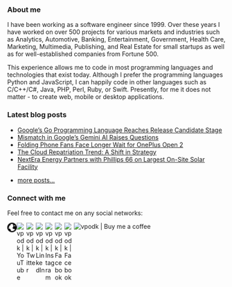 ### About me

I have been working as a software engineer since 1999. Over these years I have worked on over 500 projects for various markets and industries such as Analytics, Automotive, Banking, Entertainment, Government, Health Care, Marketing, Multimedia, Publishing, and Real Estate for small startups as well as for well-established companies from Fortune 500.

This experience allows me to code in most programming languages and technologies that exist today. Although I prefer the programming languages Python and JavaScript, I can happily code in other languages such as C/C++/C#, Java, PHP, Perl, Ruby, or Swift. Presently, for me it does not matter - to create web, mobile or desktop applications.

### Latest blog posts

<!-- BLOG-POST-LIST:START -->
- [Google’s Go Programming Language Reaches Release Candidate Stage](https://medium.com/majordigest/googles-go-programming-language-reaches-release-candidate-stage-a5c90f0ee691?source=rss-22947912adc0------2)
- [Mismatch in Google’s Gemini AI Raises Questions](https://medium.com/majordigest/mismatch-in-googles-gemini-ai-raises-questions-727fc9d664cf?source=rss-22947912adc0------2)
- [Folding Phone Fans Face Longer Wait for OnePlus Open 2](https://medium.com/majordigest/folding-phone-fans-face-longer-wait-for-oneplus-open-2-a7cc899a8782?source=rss-22947912adc0------2)
- [The Cloud Repatriation Trend: A Shift in Strategy](https://medium.com/majordigest/the-cloud-repatriation-trend-a-shift-in-strategy-329fad901e5e?source=rss-22947912adc0------2)
- [NextEra Energy Partners with Phillips 66 on Largest On-Site Solar Facility](https://medium.com/majordigest/nextera-energy-partners-with-phillips-66-on-largest-on-site-solar-facility-1dab28d2ec92?source=rss-22947912adc0------2)
<!-- BLOG-POST-LIST:END -->
- [more posts...](https://medium.com/@vpodk)

### Connect with me
Feel free to contact me on any social networks:

[<img align="left" alt="vpodk.com" width="22px" src="https://raw.githubusercontent.com/iconic/open-iconic/master/svg/globe.svg" />][website]
[<img align="left" alt="vpodk | YouTube" width="22px" src="https://cdn.jsdelivr.net/npm/simple-icons@v3/icons/youtube.svg" />][youtube]
[<img align="left" alt="vpodk | Twitter" width="22px" src="https://cdn.jsdelivr.net/npm/simple-icons@v3/icons/twitter.svg" />][twitter]
[<img align="left" alt="vpodk | LinkedIn" width="22px" src="https://cdn.jsdelivr.net/npm/simple-icons@v3/icons/linkedin.svg" />][linkedin]
[<img align="left" alt="vpodk | Instagram" width="22px" src="https://cdn.jsdelivr.net/npm/simple-icons@v3/icons/instagram.svg" />][instagram]
[<img align="left" alt="vpodk | Facebook" width="22px" src="https://cdn.jsdelivr.net/npm/simple-icons@v3/icons/facebook.svg" />][facebook]
[<img align="left" alt="vpodk | Facebook" width="22px" src="https://cdn.jsdelivr.net/npm/simple-icons@v3/icons/medium.svg" />][medium]
[<img align="left" alt="vpodk | Buy me a coffee" height="24px" src="https://cdn.buymeacoffee.com/buttons/default-yellow.png" />][buymeacoffee]
<br>

<!-- Meta data -->
[website]: https://vpodk.com
[twitter]: https://twitter.com/vpodk
[youtube]: https://youtube.com/@vpodk
[instagram]: https://instagram.com/vpodk
[linkedin]: https://linkedin.com/in/vpodk
[facebook]: https://facebook.com/vpodk
[medium]: https://medium.com/@vpodk
[buymeacoffee]: https://www.buymeacoffee.com/vpodk
